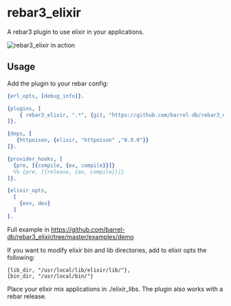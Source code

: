 rebar3_elixir
=====
A rebar3 plugin to use elixir in your applications.

![rebar3_elixir in action](https://raw.githubusercontent.com/barrel-db/rebar3_elixir/master/doc/screenshot.png)

Usage
-----

Add the plugin to your rebar config:

```erlang
{erl_opts, [debug_info]}.

{plugins, [
    { rebar3_elixir, ".*", {git, "https://github.com/barrel-db/rebar3_elixir.git", {branch, "master"}}}
]}.

{deps, [
   {httpoison, {elixir, "httpoison" ,"0.9.0"}}
]}.

{provider_hooks, [
  {pre, [{compile, {ex, compile}}]}
  %% {pre, [{release, {ex, compile}}]}  
]}.

{elixir_opts, 
  [
    {env, dev}
  ]
}.
```

Full example in https://github.com/barrel-db/rebar3_elixir/tree/master/examples/demo

If you want to modify elixir bin and lib directories, add to elixir opts the following: 

    {lib_dir, "/usr/local/lib/elixir/lib/"},
    {bin_dir, "/usr/local/bin/"}

Place your elixir mix applications in ./elixir_libs.
The plugin also works with a rebar release.

